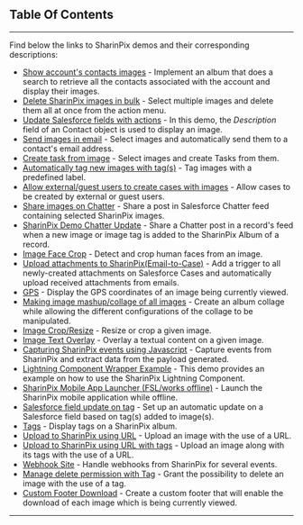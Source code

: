 ## Table Of Contents
***
Find below the links to SharinPix demos and their corresponding descriptions:

* [Show account's contacts images](https://github.com/SharinPix/demo-apex/tree/account_contacts_search) - Implement an album that does a search to retrieve all the contacts associated with the account and display their images.
* [Delete SharinPix images in bulk](https://github.com/SharinPix/demo-apex/tree/action_delete) - Select multiple images and delete them all at once from the action menu.
* [Update Salesforce fields with actions](https://github.com/SharinPix/demo-apex/tree/action_description) - In this demo, the *Description* field of an Contact object is used to display an image.
* [Send images in email](https://github.com/SharinPix/demo-apex/tree/action_email) - Select images and automatically send them to a contact's email address. 
* [Create task from image](https://github.com/SharinPix/demo-apex/tree/action_task) - Select images and create Tasks from them.
* [Automatically tag new images with tag(s)](https://github.com/SharinPix/demo-apex/tree/auto-tag) - Tag images with a predefined label.
* [Allow external/guest users to create cases with images](https://github.com/SharinPix/demo-apex/tree/case_webform) - Allow cases to be created by external or guest users.
* [Share images on Chatter](https://github.com/SharinPix/demo-apex/tree/chatter_rich-text) - Share a post in Salesforce Chatter feed containing selected SharinPix images.
* [SharinPix Demo Chatter Update](https://github.com/SharinPix/demo-apex/tree/chatter_update) - Share a Chatter post in a record's feed when a new image or image tag is added to the SharinPix Album of a record.
* [Image Face Crop](https://github.com/SharinPix/demo-apex/tree/crop_face_image) - Detect and crop human faces from an image.
* [Upload attachments to SharinPix(Email-to-Case)](https://github.com/SharinPix/demo-apex/tree/email2case_attachment) -  Add a trigger to all newly-created attachments on Salesforce Cases and automatically upload received attachments from emails.
* [GPS](https://github.com/SharinPix/demo-apex/tree/gps) - Display the GPS coordinates of an image being currently viewed.
* [Making image mashup/collage of all images](https://github.com/SharinPix/demo-apex/tree/image_collage_mashup) - Create an album collage while allowing the different configurations of the collage to be manipulated.
* [Image Crop/Resize](https://github.com/SharinPix/demo-apex/tree/image_crop_resize) - Resize or crop a given image.
* [Image Text Overlay](https://github.com/SharinPix/demo-apex/tree/image_text_overlay) - Overlay a textual content on a given image.
* [Capturing SharinPix events using Javascript](https://github.com/SharinPix/demo-apex/tree/js-events) - Capture events from SharinPix and extract data from the payload generated.
* [Lightning Component Wrapper Example](https://github.com/SharinPix/demo-apex/tree/lightning_cmp_form) - This demo provides an example on how to use the SharinPix Lightning Component.
* [SharinPix Mobile App Launcher (FSL/works offline)](https://github.com/SharinPix/demo-apex/tree/mobile_app_launcher_fsl) - Launch the SharinPix mobile application while offline.
* [Salesforce field update on tag](https://github.com/SharinPix/demo-apex/tree/tag_to_field) -  Set up an automatic update on a Salesforce field based on tag(s) added to image(s).
* [Tags](https://github.com/SharinPix/demo-apex/tree/tags) - Display tags on a SharinPix album.
* [Upload to SharinPix using URL](https://github.com/SharinPix/demo-apex/tree/upload_by_url) -  Upload an image with the use of a URL.
*  [Upload to SharinPix using URL with tags](https://github.com/SharinPix/demo-apex/tree/upload_with_tags/) - Upload an image along with its tags with the use of a URL.
* [Webhook Site](https://github.com/SharinPix/demo-apex/tree/webhook) - Handle webhooks from SharinPix for several events.
* [Manage delete permission with Tag](https://github.com/SharinPix/demo-apex/tree/api-tag-delete) - Grant the possibility to delete an image with the use of a tag.
* [Custom Footer Download](https://github.com/SharinPix/demo-apex/tree/custom-footer-download) - Create a custom footer that will enable the download of each image which is being currently viewed.
***
